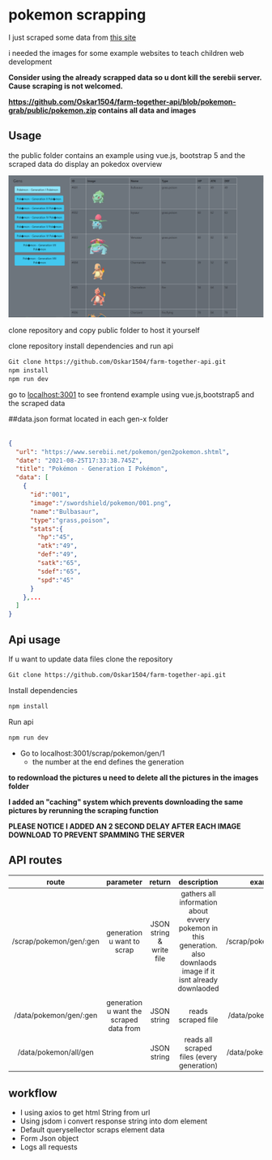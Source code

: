 # pokemon scrapping
I just scraped some data from [this site](https://www.serebii.net/pokemon/gen1pokemon.shtml)

i needed the images for some example websites to teach children web development

**Consider using the already scrapped data so u dont kill the serebii server. Cause scraping is not welcomed.**

**https://github.com/Oskar1504/farm-together-api/blob/pokemon-grab/public/pokemon.zip contains all data and images**
## Usage

the public folder contains an example using vue.js, bootstrap 5 and the scraped data do display an pokedox overview

![img.png](img.png)

clone repository and copy public folder to host it yourself

clone repository install dependencies and run api
```bash
Git clone https://github.com/Oskar1504/farm-together-api.git
npm install
npm run dev
```
go to [localhost:3001](http://localhost:3001) to see frontend example using vue.js,bootstrap5 and the scraped data

##data.json format located in each gen-x folder
```json

{
  "url": "https://www.serebii.net/pokemon/gen2pokemon.shtml",
  "date": "2021-08-25T17:33:38.745Z",
  "title": "Pokémon - Generation I Pokémon",
  "data": [
    {
      "id":"001",
      "image":"/swordshield/pokemon/001.png",
      "name":"Bulbasaur",
      "type":"grass,poison",
      "stats":{
        "hp":"45",
        "atk":"49",
        "def":"49",
        "satk":"65",
        "sdef":"65",
        "spd":"45"
      }
    },...
  ]
}

```

## Api usage
If u want to update data files clone the repository
```bash
Git clone https://github.com/Oskar1504/farm-together-api.git
```
Install dependencies
```bash
npm install
```
Run api
```bash
npm run dev
```
- Go to localhost:3001/scrap/pokemon/gen/1
  - the number at the end defines the generation
 
**to redownload the pictures u need to delete all the pictures in the images folder**

**I added an "caching" system which prevents downloading the same pictures by rerunning the scraping function**

**PLEASE NOTICE I ADDED AN 2 SECOND DELAY AFTER EACH IMAGE DOWNLOAD TO PREVENT SPAMMING THE SERVER**


## API routes

| route | parameter | return | description | example |
|:-----:|:---------:|:------:|:-----------:|:-----------:|
| /scrap/pokemon/gen/:gen | generation u want to scrap | JSON string & write file | gathers all information about evvery pokemon in this generation. also downlaods image if it isnt already downlaoded | /scrap/pokemon/gen/1 |
|  |  |  |  |  |
| /data/pokemon/gen/:gen | generation u want the scraped data from | JSON string | reads scraped file | /data/pokemon/gen/1 |
| /data/pokemon/all/gen |   | JSON string | reads all scraped files (every generation) | /data/pokemon/all/gen |

## workflow
- I using axios to get html String from url
- Using jsdom i convert response string into dom element
- Default querysellector scraps element data 
- Form Json object 
- Logs all requests


